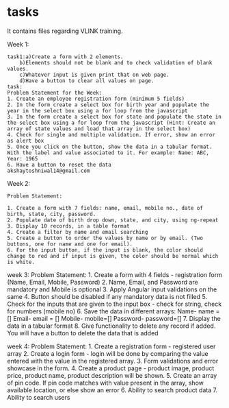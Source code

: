# tasks
It contains files regarding VLINK training.

Week 1:

    task1:a)Create a form with 2 elements.
        b)Elements should not be blank and to check validation of blank values.
        c)Whatever input is given print that on web page.
        d)Have a button to clear all values on page.
    task:
    Problem Statement for the Week:
    1. Create an employee registration form (minimum 5 fields)
    2. In the form create a select box for birth year and populate the year in the select box using a for loop from the javascript
    3. In the form create a select box for state and populate the state in the select box using a for loop from the javascript (Hint: Create an array of state values and load that array in the select box)
    4. Check for single and multiple validation. If error, show an error as alert box
    5. Once you click on the button, show the data in a tabular format. With the label and value associated to it. For example: Name: ABC, Year: 1965
    6. Have a button to reset the data 
    akshaytoshniwal14@gmail.com
  
Week 2:

    Problem Statement:

    1. Create a form with 7 fields: name, email, mobile no., date of birth, state, city, password.
    2. Populate date of birth drop down, state, and city, using ng-repeat
    3. Display 10 records, in a table format
    4. Create a filter by name and email searching
    5. Create a button to order the values by name or by email. (Two buttons, one for name and one for email).
    6. For the input button, if the input is blank, the color should change to red and if input is given, the color should be normal which is white.
   
week 3:
        Problem Statement:
        1. Create a form with 4 fields - registration form (Name, Email, Mobile, Password)
        2. Name, Email, and Password are mandatory and Mobile is optional
        3. Apply Angular input validations on the same
        4. Button should be disabled if any mandatory data is not filled
        5. Check for the inputs that are given to the input box - check for string, check for numbers (mobile no)
        6. Save the data in different arrays:
            Name- name = []
            Email- email = []
            Mobile- mobile=[]
        Password- password=[]
        7. Display the data in a tabular format
        8. Give functionality to delete any record if added. You will have a button to delete the data that is added
        
week 4:
        Problem Statement:
        1. Create a registration form - registered user array
        2. Create a login form - login will be done by comparing the value entered with the value in the registered array.
        3. Form validations and error showcase in the form.
        4. Create a product page - product image, product price, product name, product description will be shown.
        5.  Create an array of pin code. If pin code matches with value present in the array, show available location, or else show an error
        6. Ability to search product data
        7. Ability to search users
